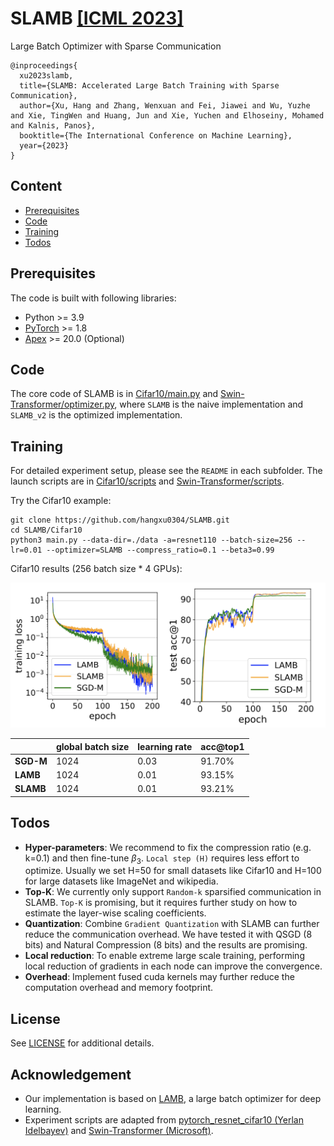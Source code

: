 # SLAMB [[ICML 2023]](https://openreview.net/pdf?id=cMmjBH5LqW)
Large Batch Optimizer with Sparse Communication

```
@inproceedings{
  xu2023slamb,
  title={SLAMB: Accelerated Large Batch Training with Sparse Communication},
  author={Xu, Hang and Zhang, Wenxuan and Fei, Jiawei and Wu, Yuzhe and Xie, TingWen and Huang, Jun and Xie, Yuchen and Elhoseiny, Mohamed and Kalnis, Panos},
  booktitle={The International Conference on Machine Learning},
  year={2023}
}
```


## Content
- [Prerequisites](#prerequisites)
- [Code](#code)
- [Training](#training)
- [Todos](#todos)

## Prerequisites

The code is built with following libraries:
- Python >= 3.9
- [PyTorch](https://github.com/pytorch/pytorch) >= 1.8
- [Apex](https://github.com/NVIDIA/apex) >= 20.0 (Optional)

## Code

The core code of SLAMB is in [Cifar10/main.py](Cifar10/main.py) and [Swin-Transformer/optimizer.py](Swin-Transformer/optimizer.py), where `SLAMB` is the naive implementation and `SLAMB_v2` is the optimized implementation.


## Training
For detailed experiment setup, please see the `README` in each subfolder. The launch scripts are in [Cifar10/scripts](Cifar10/scripts) and [Swin-Transformer/scripts](Swin-Transformer/scripts).

Try the Cifar10 example:
```
git clone https://github.com/hangxu0304/SLAMB.git
cd SLAMB/Cifar10
python3 main.py --data-dir=./data -a=resnet110 --batch-size=256 --lr=0.01 --optimizer=SLAMB --compress_ratio=0.1 --beta3=0.99
```

Cifar10 results (256 batch size * 4 GPUs):

![result-fig.png](Cifar10%2Fresults%2Fresult-fig.png)

|           | **global batch size** | **learning rate** | **acc@top1** |
|-----------|-----------------------|-------------------|--------------|
| **SGD-M** | 1024                  | 0.03              | 91.70%       |
| **LAMB**  | 1024                  | 0.01              | 93.15%       |
| **SLAMB** | 1024                  | 0.01              | 93.21%       |


## Todos

- **Hyper-parameters**: We recommend to fix the compression ratio (e.g. k=0.1) and then fine-tune $\beta_3$. `Local step (H)` requires less effort to optimize. Usually we set H=50 for small datasets like Cifar10 and H=100 for large datasets like ImageNet and wikipedia. 
- **Top-K**: We currently only support `Random-k` sparsified communication in SLAMB. `Top-K` is promising, but it requires further study on how to estimate the layer-wise scaling coefficients. 
- **Quantization**: Combine `Gradient Quantization` with SLAMB can further reduce the communication overhead. We have tested it with QSGD (8 bits) and Natural Compression (8 bits) and the results are promising.
- **Local reduction**: To enable extreme large scale training, performing local reduction of gradients in each node can improve the convergence. 
- **Overhead**: Implement fused cuda kernels may further reduce the computation overhead and memory footprint.

## License

See [LICENSE](LICENSE) for additional details.


## Acknowledgement
- Our implementation is based on [LAMB](https://github.com/cybertronai/pytorch-lamb), a large batch optimizer for deep learning.
- Experiment scripts are adapted from [pytorch_resnet_cifar10 (Yerlan Idelbayev)](https://github.com/akamaster/pytorch_resnet_cifar10) and [Swin-Transformer (Microsoft)](https://github.com/microsoft/Swin-Transformer).
